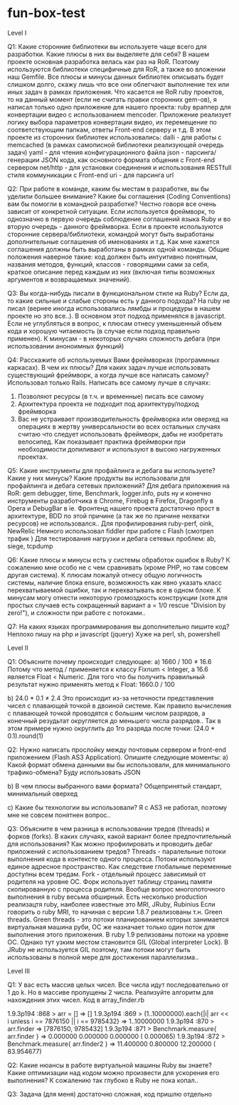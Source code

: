 fun-box-test
============

Level I

Q1: Какие сторонние библиотеки вы используете чаще всего для разработки. Какие 
плюсы в них вы выделяете для себя?
В нашем проекте основная разработка велась как раз на RoR. Поэтому используются библиотеки специфичные для RoR, а также во вложении наш Gemfile. Все плюсы и минусы данных библиотек описывать будет слишком долго, скажу лишь что все они облегчают выполнение тех или иных задач в рамках приложения.
Что касается не RoR ruby проектов, то на данный момент (если не считать правки сторонних gem-ов), я написал только одно приложение для нашего проекта: ruby враппер для конвертации видео с использованием mencoder. Приложение реализует логику выбора параметров конвертации видео, их перемещение по соответствующим папкам, ответы Front-end серверу и т.д.
В этом проекте из сторонних библиотек использовались:
dalli - для работы с memcached (в рамках самописной библиотеки реализующей очередь задач)
yaml - для чтения конфигурационного файла
json - парсинга/генерации JSON кода, как основного формата общения с Front-end сервером
net/http - для установки соединения и использования RESTfull стиля коммуникации с Front-end
uri - для парсинга url

Q2: При работе в команде, каким бы местам в разработке, вы бы уделили большее 
внимание? Какие бы соглашения (Coding Conventions) вам бы помогли в командной 
разработке?
Честно говоря все очень зависит от конкретной ситуации. Если используется фреймворк, то однозначно в первую очередь соблюдение соглашений языка Ruby и во вторую очередь - данного фреймворка. Если в проекте используются сторонние сервера/библиотеки, командой могут быть выработаны дополнительные соглашения об именованиях и т.д. Как мне кажется соглашения должны быть выработаны в рамках одной команды. Общие положения наверное такие: код должен быть интуитивно понятным, названия методов, функций, классов - говорящими сами за себя, краткое описание перед каждым из них (включая типы возможных аргументов и возвращаемых значений).

Q3: Вы когда-нибудь писали в функциональном стиле на Ruby? Если да, то какие сильные 
и слабые стороны есть у данного подхода?
На ruby не писал (вернее иногда использовались лямбды и процедуры в нашем проекте но это все..). В основном этот подход применялся в javascript. Если не углубляться в вопрос, к плюсам отнесу уменьшенный объем кода и хорошую читаемость (в случае если подход правильно применен). К минусам - в некоторых случаях сложность дебага (при использовании аноноимных функций)

Q4: Расскажите об используемых Вами фреймворках (программных каркасах). В чем их 
плюсы? Для каких задач лучше использовать существующий фреймворк, а когда 
лучше все написать самому?
Использовал только Rails.  Написать все самому лучше в случаях:
1) Позволяют ресурсы (в т.ч. и временные) писать все самому
2) Архитектура проекта не подходит под архитектуру/подход фреймворка
3) Вас не устраивает производительность фреймворка или оверхед на операциях в жертву универсальности
во всех остальных случаях считаю что следует использовать фреймворк, дабы не изобретать велосипед. Как показывает практика фреймворки при необходимости допиливают и используют в высоко нагруженных проектах.

Q5: Какие инструменты для профайлинга и дебага вы используете? Какие у них 
минусы? Какие продукты вы использовали для профайлинга и дебага сетевых 
приложений?
Для дебага приложения на RoR:  gem debugger, time, Benchmark, logger.info, puts ну и конечно инструменты разработчика в Chrome, Firebug в Firefox, Dragonfly в Opera и DebugBar в ie. Фронтенд нашего проекта достаточно прост в архитектуре, BDD по этой причине (а так же по причине нехватки ресурсов) не использовался..
Для профилирования ruby-perf, oink, NewRelic
Немного использовал fiddler при работе с Flash (смотрел трафик )
Для тестирования нагрузки и дебага сетевых проблем: ab, siege, tcpdump

Q6: Какие плюсы и минусы есть у системы обработок ошибок в Ruby?
К сожалению мне особо не с чем сравнивать (кроме PHP, но там совсем другая система). К плюсам пожалуй отнесу общую логичность системы, наличие блока ensure, возможность как явно указать класс перехватываемой ошибки, так и перехватывать все в одном блоке. К минусам могу отнести некоторую громоздкость конструкции (хотя для простых случаев есть сокращенный вариант a  = 1/0 rescue "Division by zero!"), и сложности при работе с потоками..

Q7: На каких языках программирования вы дополнительно пишите код?
Неплохо пишу на php и javascript (jquery)
Хуже на perl, sh, powershell

Level II

Q1: Объясните почему происходит следующее:
a) 1660 / 100 ≠ 16.6 
Потому что метод / применяется к классу Fixnum < Integer, а 16.6 является Float < Numeric. Для того что бы получить правильный результат нужно применять метод к Float: 1660.0 / 100

b) 24.0 * 0.1 ≠ 2.4
Это происходит из-за неточности представления чисел с плавающей точкой в двоиной системе. Как правило вычисления с плавающей точкой проводятся с большим числом разрядов, а конечный резудьтат округляется до меньшего числа разрядов.. Так в этом примере нужно округлить до 1го разряда после точки: (24.0 * 0.1).round(1)

Q2: Нужно написать прослойку между почтовым сервером и front-end приложением 
(Flash AS3 Application). Опишите следующие моменты: 
a) Какой формат обмена данными вы бы использовали, для минимального трафико-обмена?
Буду использовать JSON

b) В чем плюсы выбранного вами формата?
Общепринятый стандарт, минимальный оверхед

c) Какие бы технологии вы использовали?
Я с AS3 не работал, поэтому мне не совсем понятнен вопрос..

Q3: Объясните в чем разница в использовании тредов (threads) и форков (forks). В каких случаях, какой вариант более предпочтительный для использования? Как можно профилировать и проводить дебаг приложений с использованием тредов?
Threads - паралельные потоки выполнения кода в контексте одного процесса. Потоки используют единое адресное пространство. Как следствие глобальные переменные доступны всем тредам.
Fork - отдельный процесс зависимый от родителя на уровне ОС. Форк использует таблицу страниц памяти скопированную с процесса родителя.
Вообще вопрос многопоточного выполнения в ruby весьма обширный.
Есть несколько production реализацтя ruby, наиболее известные это MRI, JRuby, Rubinius
Если говорить о ruby MRI, то начиная с версии 1.8.7 реализованы т.н. Green threads. Green threads - это потоки планированием которых занимается виртуальная машина руби, ОС же назначает только один поток для выполнения этого приложения.
В ruby 1.9 релизованы потоки на уровне ОС. Однако тут узким местом становится GIL (Global interpreter Lock).
В JRuby не используется GIL поэтому, там потоки могут быть использованы в полной мере для достижения параллелизма..

Level III

Q1: У вас есть массив целых чисел. Все числа идут последовательно от 1 до k. Но в массиве пропущены 2 числа. Реализуйте алгоритм для нахождения этих чисел.
Код в array_finder.rb

1.9.3p194 :868 > arr = []
 => [] 
1.9.3p194 :869 > (1..10000000).each{|i| arr << i unless i == 7876150 || i == 9785432}
 => 1..10000000 
1.9.3p194 :870 > arr.finder
 => [7876150, 9785432] 
1.9.3p194 :871 > Benchmark.measure{ arr.finder }
 =>   0.000000   0.000000   0.000000 (  0.000065)
1.9.3p194 :872 > Benchmark.measure{ arr.finder2 }
 =>  11.400000   0.800000  12.200000 ( 83.954677)

Q2: Какие нюансы в работе виртуальной машины Ruby вы знаете? Какие оптимизации над кодом можно произвести для ускорения его выполнения?
К сожалению так глубоко в Ruby не пока копал.. 

Q3: Задача (для меня) достаточно сложная, код пришлю отдельно
